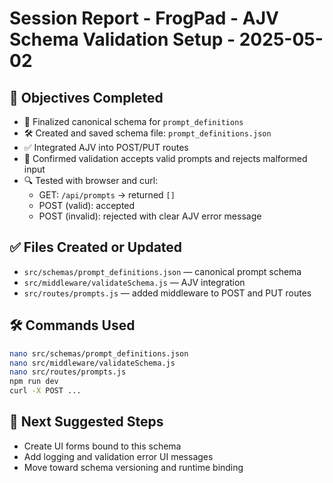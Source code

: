 # Session Report - FrogPad - AJV Schema Validation Setup - 2025-05-02

## 🎯 Objectives Completed

- 🧠 Finalized canonical schema for `prompt_definitions`
- 🛠️ Created and saved schema file: `prompt_definitions.json`
- ✅ Integrated AJV into POST/PUT routes
- 🧪 Confirmed validation accepts valid prompts and rejects malformed input
- 🔍 Tested with browser and curl:
  - GET: `/api/prompts` → returned `[]`
  - POST (valid): accepted
  - POST (invalid): rejected with clear AJV error message

## ✅ Files Created or Updated

- `src/schemas/prompt_definitions.json` — canonical prompt schema
- `src/middleware/validateSchema.js` — AJV integration
- `src/routes/prompts.js` — added middleware to POST and PUT routes

## 🛠️ Commands Used

```bash
nano src/schemas/prompt_definitions.json
nano src/middleware/validateSchema.js
nano src/routes/prompts.js
npm run dev
curl -X POST ...
```

## 🔮 Next Suggested Steps

- Create UI forms bound to this schema
- Add logging and validation error UI messages
- Move toward schema versioning and runtime binding
